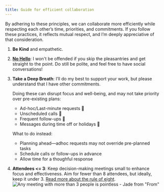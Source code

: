 ```yaml
---
title: Guide for efficient collaboration
---
```


By adhering to these principles, we can collaborate more efficiently while respecting each other’s time, priorities, and commitments. If you follow these practices, it reflects mutual respect, and I’m deeply appreciative of that consideration.

1. **Be Kind** and empathetic.
2. **[No Hello](https://nohello.club)**: I won't be offended if you skip the pleasantries and get straight to the point. Do still be polite, and feel free to have social conversations!
3. **Take a Deep Breath**: I’ll do my best to support your work, but please understand that I have other commitments. 

   Doing these can disrupt focus and well-being, and may not take priority over pre-existing plans:
   - Ad-hoc/Last-minute requests 🚫
   - Unscheduled calls 🚫 
   - Frequent follow-ups 🚫
   - Messages during time off or holidays 🚫

   What to do instead:
   - Planning ahead—adhoc requests may not override pre-planned tasks
   - Schedule calls or follow-ups in advance
   - Allow time for a thoughful response

5. **Attendees <= 3**: Keep decision-making meetings small to enhance focus and effectiveness. Aim for fewer than 8 attendees, but ideally, keep it under 3. [Read more about the rule of eight](https://www.rubick.com/the-rule-of-eight-for-strong-decision-making-meetings/).  
   ![Any meeting with more than 3 people is pointless - Jade from "From"](https://i.redd.it/r4ehw6lojwvd1.jpeg)  
